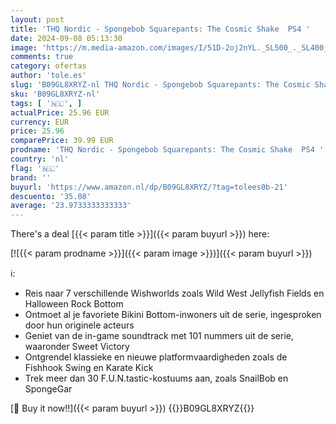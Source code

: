 ```yaml
---
layout: post
title: 'THQ Nordic - Spongebob Squarepants: The Cosmic Shake  PS4 '
date: 2024-09-08 05:13:30
image: 'https://m.media-amazon.com/images/I/51D-2oj2nYL._SL500_._SL400_.jpg'
comments: true
category: ofertas
author: 'tole.es'
slug: 'B09GL8XRYZ-nl THQ Nordic - Spongebob Squarepants: The Cosmic Shake PS4'
sku: 'B09GL8XRYZ-nl'
tags: [ '🇳🇱', ]
actualPrice: 25.96 EUR
currency: EUR
price: 25.96
comparePrice: 39.99 EUR
prodname: 'THQ Nordic - Spongebob Squarepants: The Cosmic Shake  PS4 '
country: 'nl'
flag: '🇳🇱'
brand: ''
buyurl: 'https://www.amazon.nl/dp/B09GL8XRYZ/?tag=tolees0b-21'
descuento: '35.08'
average: '23.9733333333333'
---
```


There's a deal [{{< param title >}}]({{< param buyurl >}})  here:

[![{{< param prodname >}}]({{< param image >}})]({{< param buyurl >}})

ℹ️:

- Reis naar 7 verschillende Wishworlds zoals Wild West Jellyfish Fields en Halloween Rock Bottom
- Ontmoet al je favoriete Bikini Bottom-inwoners uit de serie, ingesproken door hun originele acteurs
- Geniet van de in-game soundtrack met 101 nummers uit de serie, waaronder Sweet Victory
- Ontgrendel klassieke en nieuwe platformvaardigheden zoals de Fishhook Swing en Karate Kick
- Trek meer dan 30 F.U.N.tastic-kostuums aan, zoals SnailBob en SpongeGar

[🛒 Buy it now!!]({{< param buyurl >}})
{{<world>}}B09GL8XRYZ{{</world>}}

